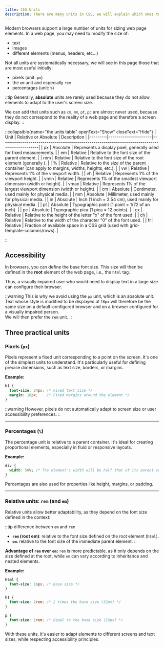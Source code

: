 ```yaml
---
title: CSS Units
description: There are many units in CSS, we will explain which ones to favor and why.
---
```


Modern browsers support a large number of units for sizing web page elements. In a web page, you may need to modify the size of:
- text
- images
- different elements (menus, headers, etc...)

Not all units are systematically necessary, we will see in this page those that are most useful initially:
- pixels (unit: `px`)
- the `em` unit and especially `rem`
- percentages (unit: `%`)

::tip
Generally, **absolute** units are rarely used because they do not allow elements to adapt to the user's screen size.

We can add that units such as `cm`, `mm`, `pt`, `pc` are almost never used, because they do not correspond to the reality of a web page and therefore a screen display.
::

::collapsible{name="the units table" openText="Show" closeText="Hide"}
| Unit    | Relative or Absolute | Description                                                                                     |
|---------|----------------------|-------------------------------------------------------------------------------------------------|
| px      | Absolute             | Represents a display pixel, generally used for fixed measurements.                              |
| em      | Relative             | Relative to the font size of the parent element.                                               |
| rem     | Relative             | Relative to the font size of the root element (generally <html>).                              |
| %       | Relative             | Relative to the size of the parent container (can apply to margins, widths, heights, etc.).    |
| vw      | Relative             | Represents 1% of the viewport width.                                                           |
| vh      | Relative             | Represents 1% of the viewport height.                                                          |
| vmin    | Relative             | Represents 1% of the smallest viewport dimension (width or height).                            |
| vmax    | Relative             | Represents 1% of the largest viewport dimension (width or height).                             |
| cm      | Absolute             | Centimeter, used mainly for physical media.                                                   |
| mm      | Absolute             | Millimeter, used mainly for physical media.                                                   |
| in      | Absolute             | Inch (1 inch = 2.54 cm), used mainly for physical media.                                      |
| pt      | Absolute             | Typographic point (1 point = 1/72 of an inch).                                               |
| pc      | Absolute             | Typographic pica (1 pica = 12 points).                                                       |
| ex      | Relative             | Relative to the height of the letter "x" of the font used.                                    |
| ch      | Relative             | Relative to the width of the character "0" of the font used.                                  |
| fr      | Relative             | Fraction of available space in a CSS grid (used with grid-template-columns/rows).             |

::

## Accessibility
In browsers, you can define the base font size. This size will then be defined in the **root** element of the web page, i.e., the `html` tag.

Thus, a visually impaired user who would need to display text in a large size can configure their browser.

::warning
This is why we avoid using the `px` unit, which is an absolute unit. Text whose style is modified to be displayed at `16px` will therefore be the same size on a default-configured browser and on a browser configured for a visually impaired person.
<br>
We will then prefer the `rem` unit.
::

## Three practical units
### Pixels (`px`)
Pixels represent a fixed unit corresponding to a point on the screen. It's one of the simplest units to understand. It's particularly useful for defining precise dimensions, such as text size, borders, or margins.

**Example:**
```css
h1 {
  font-size: 24px; /* Fixed text size */
  margin: 10px;    /* Fixed margins around the element */
}
```

::warning
However, pixels do not automatically adapt to screen size or user accessibility preferences.
::

---

### Percentages (`%`)
The percentage unit is relative to a parent container. It's ideal for creating proportional elements, especially in fluid or responsive layouts.

**Example:**
```css
div {
  width: 50%; /* The element's width will be half that of its parent container */
}
```

Percentages are also used for properties like height, margins, or padding.

---

### Relative units: `rem` (and `em`)
Relative units allow better adaptability, as they depend on the font size defined in the context:

::tip
difference between `em` and `rem`
- **`rem` (root em)**: relative to the font size defined on the root element (`html`).
- **`em`**: relative to the font size of the immediate parent element.
::

**Advantage of `rem` over `em`:**
`rem` is more predictable, as it only depends on the size defined at the root, while `em` can vary according to inheritance and nested elements.

**Example:**
```css
html {
  font-size: 16px; /* Base size */
}

h1 {
  font-size: 2rem; /* 2 times the base size (32px) */
}

p {
  font-size: 1rem; /* Equal to the base size (16px) */
}
```

With these units, it's easier to adapt elements to different screens and text sizes, while respecting accessibility principles.